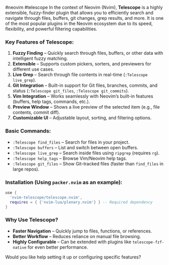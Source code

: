 #neovim #telescope
In the context of Neovim (Nvim), **Telescope** is a highly extensible, fuzzy-finder plugin that allows you to efficiently search and navigate through files, buffers, git changes, grep results, and more. It is one of the most popular plugins in the Neovim ecosystem due to its speed, flexibility, and powerful filtering capabilities.

### **Key Features of Telescope:**
1. **Fuzzy Finding** – Quickly search through files, buffers, or other data with intelligent fuzzy matching.
2. **Extensible** – Supports custom pickers, sorters, and previewers for different use cases.
3. **Live Grep** – Search through file contents in real-time (`:Telescope live_grep`).
4. **Git Integration** – Built-in support for Git files, branches, commits, and status (`:Telescope git_files`, `:Telescope git_commits`).
5. **Vim Integration** – Works seamlessly with Neovim’s built-in features (buffers, help tags, commands, etc.).
6. **Preview Window** – Shows a live preview of the selected item (e.g., file contents, commit diff).
7. **Customizable UI** – Adjustable layout, sorting, and filtering options.

### **Basic Commands:**
- `:Telescope find_files` – Search for files in your project.
- `:Telescope buffers` – List and switch between open buffers.
- `:Telescope live_grep` – Search inside files using `ripgrep` (requires `rg`).
- `:Telescope help_tags` – Browse Vim/Neovim help tags.
- `:Telescope git_files` – Show Git-tracked files (faster than `find_files` in large repos).

### **Installation (Using `packer.nvim` as an example):**
```lua
use {
  'nvim-telescope/telescope.nvim',
  requires = { {'nvim-lua/plenary.nvim'} } -- Required dependency
}
```

### **Why Use Telescope?**
- **Faster Navigation** – Quickly jump to files, functions, or references.
- **Better Workflow** – Reduces reliance on manual file browsing.
- **Highly Configurable** – Can be extended with plugins like `telescope-fzf-native` for even better performance.

Would you like help setting it up or configuring specific features?